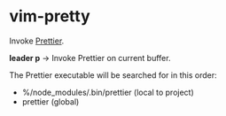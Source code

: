 # vim-pretty

Invoke [Prettier](https://github.com/prettier/prettier).

<strong>leader p</strong> -> Invoke Prettier on current buffer.

The Prettier executable will be searched for in this order:
* %/node_modules/.bin/prettier (local to project)
* prettier (global)
